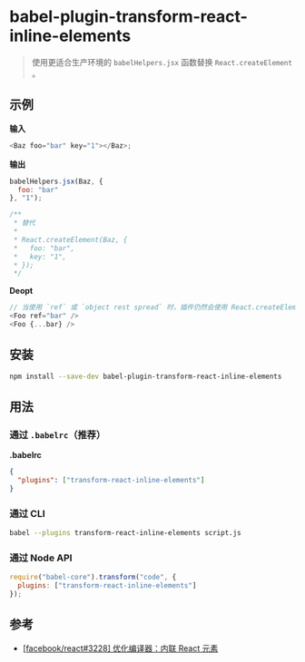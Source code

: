 # babel-plugin-transform-react-inline-elements

> 使用更适合生产环境的 `babelHelpers.jsx` 函数替换 `React.createElement` 。

## 示例

**输入**

```javascript
<Baz foo="bar" key="1"></Baz>;
```

**输出**

```javascript
babelHelpers.jsx(Baz, {
  foo: "bar"
}, "1");

/**
 * 替代
 *
 * React.createElement(Baz, {
 *   foo: "bar",
 *   key: "1",
 * });
 */
```

**Deopt**

```js
// 当使用 `ref` 或 `object rest spread` 时，插件仍然会使用 React.createElement。
<Foo ref="bar" />
<Foo {...bar} />
```

## 安装

```sh
npm install --save-dev babel-plugin-transform-react-inline-elements
```

## 用法

### 通过 `.babelrc`（推荐）

**.babelrc**

```json
{
  "plugins": ["transform-react-inline-elements"]
}
```

### 通过 CLI

```sh
babel --plugins transform-react-inline-elements script.js
```

### 通过 Node API

```javascript
require("babel-core").transform("code", {
  plugins: ["transform-react-inline-elements"]
});
```

## 参考

* [[facebook/react#3228] 优化编译器：内联 React 元素](https://github.com/facebook/react/issues/3228)

